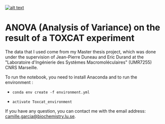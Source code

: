 [![alt text](https://zenodo.org/badge/DOI/10.5281/zenodo.2530108.svg)](https://zenodo.org/record/2530108#.XCzP-S2ZOqQ)


# ANOVA (Analysis of Variance) on the result of a TOXCAT experiment

The data that I used come from my Master thesis project, which was done under the supervision of Jean-Pierre Duneau and Eric Durand at the "Laboratoire d'Ingénierie des Systèmes Macromoléculaires" (UMR7255) CNRS Marseille. 

To run the notebook, you need to install Anaconda and to run the environment :

* `conda env create -f environment.yml`

* `activate Toxcat_environment`

If you have any question, you can contact me with the email address: camille.garcia@biochemistry.lu.se. 
